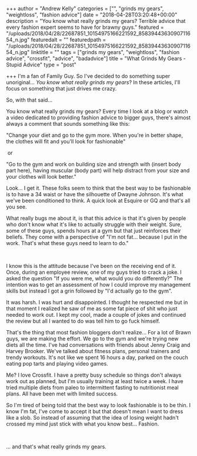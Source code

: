 +++
author = "Andrew Kelly"
categories = ["", "grinds my gears", "weightloss", "fashion advice"]
date = "2018-04-28T03:20:48+00:00"
description = "You know what really grinds my gears? Terrible advice that every fashion expert seems to have for brawny guys."
featured = "/uploads/2018/04/28/22687851_10154975166221592_8583944363090711654_n.jpg"
featuredalt = ""
featuredpath = "/uploads/2018/04/28/22687851_10154975166221592_8583944363090711654_n.jpg"
linktitle = ""
tags = ["grinds my gears", "weightloss", "fashion advice", "crossfit", "advice", "badadvice"]
title = "What Grinds My Gears - Stupid Advice"
type = "post"

+++
I'm a fan of Family Guy. So I've decided to do something super unoriginal... _You know what really grinds my gears_? In these articles, I'll focus on something that just drives me crazy. 

So, with that said...

You know what really grinds my gears? Every time I look at a blog or watch a video dedicated to providing fashion advice to bigger guys, there's almost always a comment that sounds something like this: 

"Change your diet and go to the gym more. When you're in better shape, the clothes will fit and you'll look for fashionable"

 or

"Go to the gym and work on building size and strength with (insert body part here), having  muscular (body part) will help distract from your size and your clothes will look better."

Look... I get it. These folks seem to think that the best way to be fashionable is to have a 34 waist or have the silhouette of Dwayne Johnson. It's what we've been conditioned to think. A quick look at Esquire or GQ and that's all you see.

What really bugs me about it, is that this advice is that it's given by people who don't know what it's like to actually struggle with their weight. Sure, some of these guys, spends hours at a gym but that just reinforces their beliefs. They come with a perspective of "I'm not fat... because I put in the work. That's what these guys need to learn to do."

 

I know this is the attitude because I've been on the receiving end of it. Once, during an employee review, one of my guys tried to crack a joke. I asked the question "If you were me, what would you do differently?" The intention was to get an assessment of how I could improve my management skills but instead I got a grin followed by "I'd actually go to the gym". 

It was harsh. I was hurt and disappointed. I thought he respected me but in that moment I realized he saw of me as some fat piece of shit who just needed to work out. I kept my cool, made a couple of jokes and continued the review but all I wanted to do was tell him to go fuck himself.

That's the thing that most fashion bloggers don't realize... For a lot of Brawn guys, we are making the effort. We go to the gym and we're trying new diets all the time. I've had conversations with friends about Jenny Craig and Harvey Brooker. We've talked about fitness plans, personal trainers and trendy workouts. It's not like we spent 16 hours a day, parked on the couch eating pop tarts and playing video games. 

Me? I love Crossfit. I have a pretty busy schedule so things don't always work out as planned, but I'm usually training at least twice a week. I have tried multiple diets from paleo to intermittent fasting to nutritionist meal plans. All have been met with limited success.

So I'm tired of being told that the best way to look fashionable is to be thin. I know I'm fat, I've come to accept it but that doesn't mean I want to dress like a slob. So instead of assuming that the idea of losing weight hadn't crossed my mind just stick with what you know best... Fashion.

 

... and that's what really grinds my gears.